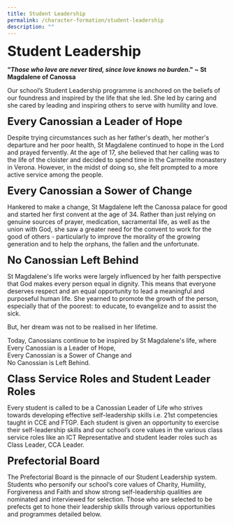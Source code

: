 ```yaml
---
title: Student Leadership
permalink: /character-formation/student-leadership
description: ""
---
```

**<font size=6>Student Leadership</font>**

**“_Those who love are never tired, since love knows no burden_." ~ St Magdalene of Canossa**

  
Our school’s Student Leadership programme is anchored on the beliefs of our foundress and inspired by the life that she led. She led by caring and she cared by leading and inspiring others to serve with humility and love.  
  
**<font size=5>Every Canossian a Leader of Hope</font>**

  
Despite trying circumstances such as her father's death, her mother's departure and her poor health, St Magdalene continued to hope in the Lord and prayed fervently. At the age of 17, she believed that her calling was to the life of the cloister and decided to spend time in the Carmelite monastery in Verona. However, in the midst of doing so, she felt prompted to a more active service among the people.  
  


**<font size=5>Every Canossian a Sower of Change</font>**

Hankered to make a change, St Magdalene left the Canossa palace for good and started her first convent at the age of 34. Rather than just relying on genuine sources of prayer, medication, sacramental life, as well as the union with God, she saw a greater need for the convent to work for the good of others - particularly to improve the morality of the growing generation and to help the orphans, the fallen and the unfortunate.  
  


**<font size=5>No Canossian Left Behind</font>**

  
St Magdalene's life works were largely influenced by her faith perspective that God makes every person equal in dignity. This means that everyone deserves respect and an equal opportunity to lead a meaningful and purposeful human life. She yearned to promote the growth of the person, especially that of the poorest: to educate, to evangelize and to assist the sick.  
  
But, her dream was not to be realised in her lifetime.  
  
Today, Canossians continue to be inspired by St Magdalene's life, where  
Every Canossian is a Leader of Hope,  
Every Canossian is a Sower of Change and  
No Canossian is Left Behind.  
  



**<font size=5>Class Service Roles and Student Leader Roles</font>**

Every student is called to be a Canossian Leader of Life who strives towards developing effective self-leadership skills i.e. 21st competencies taught in CCE and FTGP. Each student is given an opportunity to exercise their self-leadership skills and our school’s core values in the various class service roles like an ICT Representative and student leader roles such as Class Leader, CCA Leader.  
  


**<font size=5>Prefectorial Board</font>**

  
The Prefectorial Board is the pinnacle of our Student Leadership system. Students who personify our school’s core values of Charity, Humility, Forgiveness and Faith and show strong self-leadership qualities are nominated and interviewed for selection. Those who are selected to be prefects get to hone their leadership skills through various opportunities and programmes detailed below.